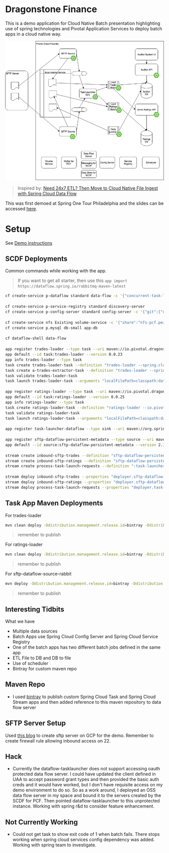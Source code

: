 # Dragonstone Finance
This is a demo application for Cloud Native Batch presentation highlighting use of spring technologies
and Pivotal Application Services to deploy batch apps in a cloud native way.

![Dragonstone Finance](/docs/app-architecture.png)

>Inspired by: [Need 24x7 ETL? Then Move to Cloud Native File Ingest with Spring Cloud Data Flow](https://content.pivotal.io/blog/need-24x7-etl-then-move-to-cloud-native-file-ingest-with-spring-cloud-data-flow)

This was first demoed at Spring One Tour Philadelphia and the slides can be accessed [here](https://docs.google.com/presentation/d/1-_Bfer_IX-E17DPjf9agR3tXKl9SPlWy29fzEKyqm1E/edit?usp=sharing).

# Setup
See [Demo instructions](docs/demo.md)

## SCDF Deployments
Common commands while working with the app.

> If you want to get all starter, then use this `app import https://dataflow.spring.io/rabbitmq-maven-latest`

```bash
cf create-service p-dataflow standard data-flow -c '{"concurrent-task-limit": 2, "scheduler": {"name": "scheduler-for-pcf", "plan": "standard"},"maven.remote-repositories.bintray.url": "https://dl.bintray.com/dpfeffer/maven-repo"}'

cf create-service p-service-registry standard discovery-server 
cf create-service p-config-server standard config-server -c '{"git":{"uri":"https://github.com/doddatpivotal/dragonstone-finance.git","searchPaths":"dragonstone-finance-config","label":"master"}}'

cf create-service nfs Existing volume-service -c '{"share":"nfs-pcf.pez.pivotal.io/pcfone/dpfeffer","uid":"$EMPID","gid":"$EMPID", "mount":"/var/scdf"}'
cf create-service p.mysql db-small app-db

cf dataflow-shell data-flow

app register trades-loader --type task --uri maven://io.pivotal.dragonstone-finance:trades-loader:0.0.23
app default --id task:trades-loader --version 0.0.23
app info trades-loader --type task
task create trades-loader-task --definition "trades-loader --spring.cloud.task.batch.jobNames=tradesLoaderJob --io.pivotal.dataflow-db-service-name=relational-e918cdd7-4b79-49aa-945c-ecace0a007b7"
task create a-trades-extractor-task --definition "trades-loader --spring.cloud.task.batch.jobNames=aRatedTradesExtractorJob --io.pivotal.dataflow-db-service-name=relational-e918cdd7-4b79-49aa-945c-ecace0a007b7"
task validate trades-loader-task
task launch trades-loader-task --arguments "localFilePath=classpath:data.csv --spring.cloud.task.batch.jobNames=tradesLoaderJob" --properties "deployer.trades-loader.cloudfoundry.services=app-db,config-server,discovery-server,volume-service deployer.trades-loader.memory=768"

app register ratings-loader --type task --uri maven://io.pivotal.dragonstone-finance:ratings-loader:0.0.25
app default --id task:ratings-loader --version 0.0.25
app info ratings-loader --type task
task create ratings-loader-task --definition "ratings-loader --io.pivotal.dataflow-db-service-name=relational-e918cdd7-4b79-49aa-945c-ecace0a007b7"
task validate ratings-loader-task
task launch ratings-loader-task --arguments "localFilePath=classpath:data.csv --spring.cloud.task.batch.failOnJobFailure=true" --properties "deployer.ratings-loader.cloudfoundry.services=app-db,config-server,volume-service deployer.ratings-loader.memory=768"

app register task-launcher-dataflow --type sink --uri maven://org.springframework.cloud.stream.app:task-launcher-dataflow-sink-rabbit:1.0.1.RELEASE

app register sftp-dataflow-persistent-metadata --type source --uri maven://io.pivotal.dragonstone-finance:sftp-dataflow-source-rabbit:2.1.7
app default --id source:sftp-dataflow-persistent-metadata --version 2.1.7

stream create inbound-sftp-trades --definition "sftp-dataflow-persistent-metadata --password=<PASSWORD> :task-launcher-dataflow-destination"
stream create inbound-sftp-ratings --definition "sftp-dataflow-persistent-metadata --password=<PASSWORD> > :task-launcher-dataflow-destination" 
stream create process-task-launch-requests --definition ":task-launcher-dataflow-destination > task-launcher-dataflow --spring.cloud.dataflow.client.server-uri=https://dataflow-server.apps.pcfone.io"

stream deploy inbound-sftp-trades --properties "deployer.sftp-dataflow-persistent-metadata.memory=768,deployer.sftp-dataflow-persistent-metadata.cloudfoundry.services=relational-e918cdd7-4b79-49aa-945c-ecace0a007b7,config-server,volume-service"
stream deploy inbound-sftp-ratings --properties "deployer.sftp-dataflow-persistent-metadata.memory=768,deployer.sftp-dataflow-persistent-metadata.cloudfoundry.services=relational-e918cdd7-4b79-49aa-945c-ecace0a007b7,config-server,volume-service"
stream deploy process-task-launch-requests --properties "deployer.task-launcher-dataflow.memory=768"
```

## Task App Maven Deployments

For trades-loader
```bash
mvn clean deploy -Ddistribution.management.release.id=bintray -Ddistribution.management.release.url=https://api.bintray.com/maven/dpfeffer/maven-repo/trades-loader
```
> remember to publish

For ratings-loader

```bash
mvn clean deploy -Ddistribution.management.release.id=bintray -Ddistribution.management.release.url=https://api.bintray.com/maven/dpfeffer/maven-repo/ratings-loader
```
> remember to publish


For sftp-dataflow-source-rabbit

```bash
mvn deploy -Ddistribution.management.release.id=bintray -Ddistribution.management.release.url=https://api.bintray.com/maven/dpfeffer/maven-repo/sftp-dataflow-source-rabbit
```
> remember to publish

## Interesting Tidbits
What we have
- Multiple data sources
- Batch Apps use Spring Cloud Config Server and Spring Cloud Service Registry
- One of the batch apps has two different batch jobs defined in the same app
- ETL File to DB and DB to file
- Use of scheduler
- Bintray for custom maven repo

## Maven Repo
- I used [bintray](https://bintray.com) to publish custom Spring Cloud Task and Spring Cloud Stream apps and then added reference to this maven repository to data flow server

## SFTP Server Setup
Used [this blog](https://medium.com/@biancalorenpadilla/sftp-google-cloud-storage-d559fd16e074) to create sftp server on GCP for the demo.  Remember to create firewall rule allowing inbound access on 22.

## Hack
- Currently the dataflow-tasklauncher does not support accessing oauth protected data flow server. I could have updated the client defined in UAA to accept password grant types and then provided the basic auth creds and it would have worked, but I don't have requisite access on my demo environment to do so.  So as a work around, I deployed an OSS data flow server in my space and bound it to the servers created by the SCDF for PCF.  Then pointed dataflow-tasklauncher to this unprotected instance.  Working with spring r&d to consider feature enhancement.

## Not Currently Working
- Could not get task to show exit code of 1 when batch fails.  There stops working when spring cloud services config dependency was added.  Working with spring team to investigate.
